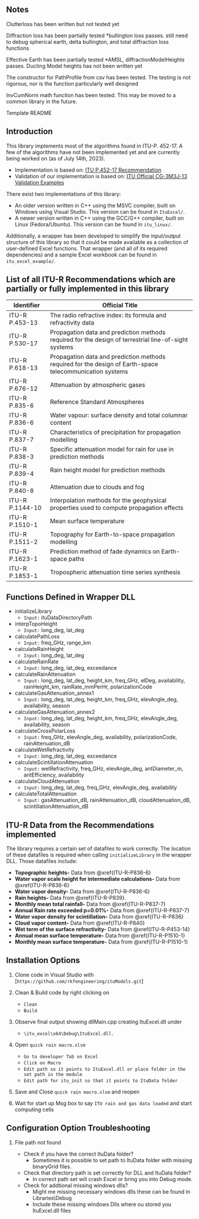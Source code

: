 ## Notes

Clutterloss has been written but not tested yet

Diffraction loss has been partially tested
*bullington loss passes. still need to debug spherical earth, delta bullington, and total diffraction loss functions 

Effective Earth has been partially tested
*AMSL, diffractionModelHeights passes. Ducting Model heights has not been written yet

The constructor for PathProfile from csv has been tested. The testing is not rigorous, nor is the function particularly well designed

InvCumNorm math function has been tested. This may be moved to a common library in the future. 

Template README

## Introduction
This library implements most of the algorithms found in ITU-P. 452-17. A few of the algorithms have not been implemented yet and are currently being worked on (as of July 14th, 2023). 
* Implementation is based on: [ITU P.452-17 Recommendation](https://www.itu.int/rec/R-REC-P.618-13-201712-I/en)
* Validation of our implementation is based on: [ITU Official CG-3M3J-13 Validation Examples](https://www.itu.int/en/ITU-R/study-groups/rsg3/ionotropospheric/CG-3M3J-13-ValEx-Rev6.1.2.xlsx)

There exist two implementations of this library:
* An older version written in C++ using the MSVC compiler, built on Windows using Visual Studio. This version can be found in `ItuExcel/`.
* A newer version written in C++ using the GCC/G++ compiler, built on Linux (Fedora/Ubuntu). This version can be found in `itu_linux/`.

Additionally, a wrapper has been developed to simplify the input/output structure of this library so that it could be made available as a collection of user-defined Excel functions. That wrapper (and all of its required dependencies) and a sample Excel workbook can be found in `itu_excel_example/`.

## List of all ITU-R Recommendations which are partially or fully implemented in this library

| Identifier  | Official Title |
| ------------- | ------------- |
| ITU-R P.453-13 	| The radio refractive index: its formula and refractivity data  |
| ITU-R P.530-17  	| Propagation data and prediction methods required for the design of terrestrial line-of-sight systems  |
| ITU-R P.618-13 	| Propagation data and prediction methods required for the design of Earth-space telecommunication systems  |
| ITU-R P.676-12  	| Attenuation by atmospheric gases  |
| ITU-R P.835-6 	| Reference Standard Atmospheres  |
| ITU-R P.836-6  	| Water vapour: surface density and total columnar content  |
| ITU-R P.837-7 	| Characteristics of precipitation for propagation modelling  |
| ITU-R P.838-3  	| Specific attenuation model for rain for use in prediction methods |
| ITU-R P.839-4 	| Rain height model for prediction methods  |
| ITU-R P.840-8  	| Attenuation due to clouds and fog |
| ITU-R P.1144-10  	| Interpolation methods for the geophysical properties used to compute propagation effects |
| ITU-R P.1510-1 	| Mean surface temperature |
| ITU-R P.1511-2  	| Topography for Earth-to-space propagation modelling |
| ITU-R P.1623-1  	| Prediction method of fade dynamics on Earth-space paths |
| ITU-R P.1853-1  	| Tropospheric attenuation time series synthesis |

## Functions Defined in Wrapper DLL

* initializeLibrary
	+ `Input:` ituDataDirectoryPath
* interpTopoHeight
	+ `Input:` long_deg, lat_deg
* calculatePathLoss
	+ `Input:` freq_GHz, range_km
* calculateRainHeight
	+ `Input:` long_deg, lat_deg
* calculateRainRate
	+ `Input:` long_deg, lat_deg, exceedance
* calculateRainAttenuation
	+ `Input:` long_deg, lat_deg, height_km, freq_GHz, elDeg, availability, rainHeight_km, rainRate_mmPerHr, polarizationCode
* calculateGasAttenuation_annex1
	+ `Input:` long_deg, lat_deg, height_km, freq_GHz, elevAngle_deg, availability, season
* calculateGasAttenuation_annex2
	+ `Input:` long_deg, lat_deg, height_km, freq_GHz, elevAngle_deg, availability, season
* calculateCrossPolarLoss
    + `Input:` freq_GHz, elevAngle_deg, availability,
	polarizationCode, rainAttenuation_dB
* calculateWetRefractivity
	+ `Input:` long_deg, lat_deg, exceedance
* calculateScintillationAttenuation
	+ `Input:` wetRefractivity, freq_GHz, elevAngle_deg, antDiameter_m, antEfficiency, availability
* calculateCloudAttenuation
	+ `Input:` long_deg, lat_deg, freq_GHz, elevAngle_deg, availability
* calculateTotalAttenuation
	+ `Input:` gasAttenuation_dB, rainAttenuation_dB, cloudAttenuation_dB, scintillationAttenuation_dB

## ITU-R Data from the Recommendations implemented

The library requires a certain set of datafiles to work correctly. The location of these datafiles is required when calling `initializeLibrary` in the wrapper DLL. Those datafiles include:

*  **Topographic heights-**  Data from @xref{ITU-R-P836-6}
*  **Water vapor scale height for intermediate calculations-** Data from @xref{ITU-R-P836-6}
*  **Water vapor density-** Data from @xref{ITU-R-P836-6}
*  **Rain heights-** Data from @xref{ITU-R-P839}.
*  **Monthly mean total rainfall-** Data from @xref{ITU-R-P837-7}
*  **Annual Rain rate exceeded p=0.01%-** Data from @xref{ITU-R-P837-7}
*  **Water vapor density for scintillation-** Data from @xref{ITU-R-P836}
*  **Cloud vapor content-** Data from @xref{ITU-R-P840}
*  **Wet term of the surface refractivity-** Data from @xref{ITU-R-P453-14}
*  **Annual mean surface temperature-** Data from @xref{ITU-R-P1510-1}
*  **Monthly mean surface temperature-** Data from @xref{ITU-R-P1510-1}


**Installation Options**
---

1. Clone code in Visual Studio with [`https://github.com/rkfengineering/ituModels.git`]
2. Clean & Build code by right clicking on
    + `Clean`
    + `Build`

2. Observe final output showing dllMain.cpp creating ItuExcel.dll under
	+ `\itu_excel\x64\Debug\ItuExcel.dll.`  
3. Open `quick rain macro.xlsm` 
    + `Go to developer Tab on Excel`	
    + `Click on Macro`
    + `Edit path so it points to ItuExcel.dll or place folder in the set path in the module`
    + `Edit path for itu_init so that it points to ItuData folder`  	
4. Save and Close `quick rain macro.xlsm` and reopen
5. Wait for start up Msg box to say `ITU rain and gas data loaded` and start computing cells


**Configuration Option Troubleshooting**
---

1. File path not found

    + Check if you have the correct ItuData folder?
        - Sometimes it is possible to set path to ItuData folder with missing binaryGrid files.
    + Check that directory path is set correctly for DLL and ItuData folder?
        - In correct path set will crash Excel or bring you into Debug mode.
    + Check for addtional missing windows dlls?
        - Might me missing necessary windows dlls these can be found in Libraries\Debug
        - Include these missing windows Dlls where ou stored you ItuExcel.dll files
